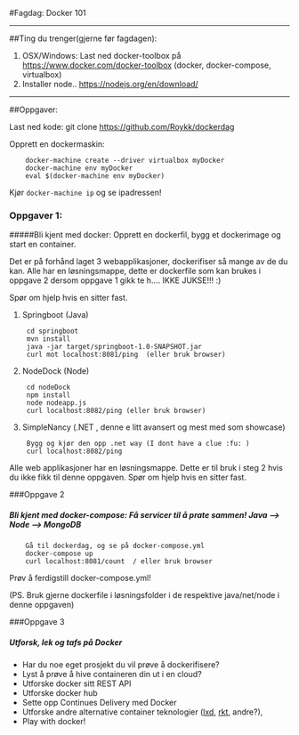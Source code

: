 #Fagdag: Docker 101

********************************************
##Ting du trenger(gjerne før fagdagen):
1. OSX/Windows: Last ned docker-toolbox på https://www.docker.com/docker-toolbox (docker, docker-compose, virtualbox)
2. Installer node.. https://nodejs.org/en/download/

********************************************

##Oppgaver:

Last ned kode: 
		git clone https://github.com/Roykk/dockerdag

Opprett en dockermaskin:

		docker-machine create --driver virtualbox myDocker
		docker-machine env myDocker
		eval $(docker-machine env myDocker)

Kjør ```docker-machine ip``` og se ipadressen!

### Oppgaver 1:
#####Bli kjent med docker: Opprett en dockerfil, bygg et dockerimage og start en container.

Det er på forhånd laget 3 webapplikasjoner, dockerifiser så mange av de du kan.
Alle har en løsningsmappe, dette er dockerfile som kan brukes i oppgave 2 dersom oppgave 1 gikk te h.... IKKE JUKSE!!! :)

Spør om hjelp hvis en sitter fast.

1. Springboot   (Java)

		cd springboot
		mvn install
		java -jar target/springboot-1.0-SNAPSHOT.jar
		curl mot localhost:8081/ping  (eller bruk browser)


2. NodeDock     (Node)

		cd nodeDock
		npm install
		node nodeapp.js
		curl localhost:8082/ping (eller bruk browser)

3. SimpleNancy  (.NET , denne e litt avansert og mest med som showcase)

		Bygg og kjør den opp .net way (I dont have a clue :fu: )
		curl localhost:8082/ping


Alle web applikasjoner har en løsningsmappe. Dette er til bruk i steg 2 hvis du ikke fikk til denne oppgaven. Spør om hjelp hvis en sitter fast.


###Oppgave 2
##### Bli kjent med docker-compose: Få servicer til å prate sammen! Java --> Node --> MongoDB

		Gå til dockerdag, og se på docker-compose.yml
		docker-compose up
		curl localhost:8081/count  / eller bruk browser

Prøv å ferdigstill docker-compose.yml!

(PS. Bruk gjerne dockerfile i løsningsfolder i de respektive java/net/node i denne oppgaven)


###Oppgave 3
##### Utforsk, lek og tafs på Docker

* Har du noe eget prosjekt du vil prøve å dockerifisere?
* Lyst å prøve å hive containeren din ut i en cloud?
* Utforske docker sitt REST API
* Utforske docker hub
* Sette opp Continues Delivery med Docker
* Utforske andre alternative container teknologier ([lxd](http://www.ubuntu.com/cloud/lxd), [rkt](https://github.com/coreos/rkt), andre?), 
* Play with docker!

